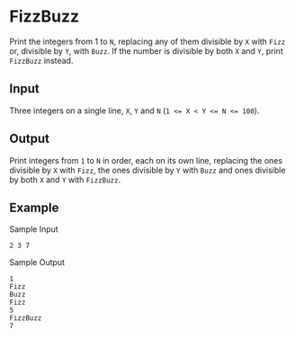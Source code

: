 # FizzBuzz

Print the integers from 1 to `N`, replacing any of them divisible by `X` with `Fizz` or, divisible by `Y`, with `Buzz`. If the number is divisible by both `X` and `Y`, print `FizzBuzz` instead.

## Input

Three integers on a single line, `X`, `Y` and `N` (`1 <= X < Y <= N <= 100`).

## Output

Print integers from `1` to `N` in order, each on its own line, replacing the ones divisible by `X` with `Fizz`, the ones divisible by `Y` with `Buzz` and ones divisible by both `X` and `Y` with `FizzBuzz`.

## Example

Sample Input

```
2 3 7
```

Sample Output

```
1
Fizz
Buzz
Fizz
5
FizzBuzz
7
```
